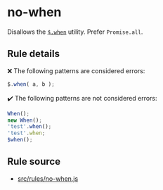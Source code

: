 # no-when

Disallows the [`$.when`](https://api.jquery.com/jQuery.when/) utility. Prefer `Promise.all`.

## Rule details

❌ The following patterns are considered errors:
```js
$.when( a, b );
```

✔️ The following patterns are not considered errors:
```js
When();
new When();
'test'.when();
'test'.when;
$when();
```

## Rule source

* [src/rules/no-when.js](/src/rules/no-when.js)
